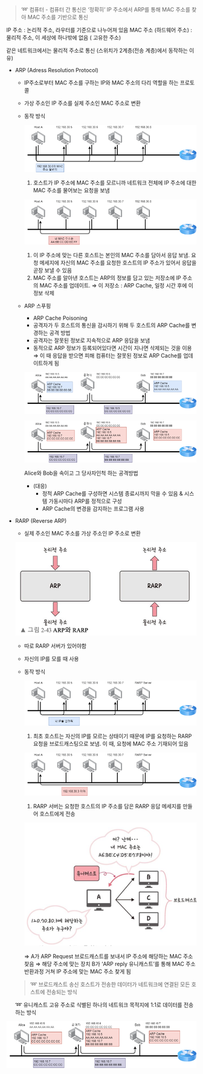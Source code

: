 > ➿ 컴퓨터 - 컴퓨터 간 통신은 ‘정확히’ IP 주소에서 ARP를 통해 MAC 주소를 찾아 MAC 주소를 기반으로 통신

IP 주소 : 논리적 주소, 라우터를 기준으로 나누어져 있음
MAC 주소 (하드웨어 주소) : 물리적 주소, 이 세상에 하나밖에 없음 ( 고유한 주소)

같은 네트워크에서는 물리적 주소로 통신 (스위치가 2계층(전송 계층)에서 동작하는 이유)
> 
- ARP (Adress Resolution Protocol)
    - IP주소로부터 MAC 주소를 구하는 IP와 MAC 주소의 다리 역할을 하는 프로토콜
    - 가상 주소인 IP 주소를 실제 주소인 MAC 주소로 변환
    - 동작 방식
        
        ![arp동작방식-1](./image/arp동작방식-1.png)
        
        1. 호스트가 IP 주소에 MAC 주소를 모르니까 네트워크 전체에 IP 주소에 대한 MAC 주소를 물어보는 요청을 보냄
        
        ![arp동작방식-2](./image/arp동작방식-2.png)
        
        1. 이 IP 주소에 맞는 다른 호스트는 본인의 MAC 주소를 담아서 응답 보냄. 요청 메세지에 자신의 MAC 주소를 요청한 호스트의 IP 주소가 있어서 응답을 곧장 보낼 수 있음
        2. MAC 주소를 알아낸 호스트는 ARP의 정보를 담고 있는 저장소에 IP 주소의 MAC 주소를 업데이트.
        ⇒ 이 저장소 : ARP Cache, 일정 시간 후에 이 정보 삭제
    - ARP 스푸핑
        - ARP Cache Poisoning
        - 공격자가 두 호스트의 통신을 감시하기 위해 두 호스트의 ARP Cache를 변경하는 공격 방법
        - 공격자는 잘못된 정보로 지속적으로 ARP 응답을 보냄
        - 동적으로 ARP 정보가 등록되어있다면 시간이 지나면 삭제되는 것을 이용
        ⇒ 이 때 응답을 받으면 피해 컴퓨터는 잘못된 정보로 ARP Cache를 업데이트하게 됨
        
        ![arp스푸핑](./image/arp스푸핑.png)
        
        ![arp스푸핑2](./image/arp스푸핑2.png)
        
        Alice와 Bob을 속이고 그 당사자인척 하는 공격방법
        
        - (대응)
            - 정적 ARP Cache를 구성하면 시스템 종료시까지 막을 수 있음 & 시스템 가동시마다 ARP를 정적으로 구성
            - ARP Cache의 변경을 감지하는 프로그램 사용
- RARP (Reverse ARP)
    - 실제 주소인 MAC 주소를 가상 주소인 IP 주소로 변환
    
    ![rarp](./image/rarp.png)
    
    - 따로 RARP 서버가 있어야함
    - 자신의 IP를 모를 때 사용
    - 동작 방식
        
        ![rarp동작방식-1](./image/rarp동작방식-1.png)
        
        1. 최초 호스트는 자신의 IP를 모르는 상태이기 때문에 IP를 요청하는 RARP 요청을 브로드캐스팅으로 보냄. 이 때, 요청에 MAC 주소 기재되어 있음
        
        ![rarp동작방식-2](./image/rarp동작방식-2.png)
        
        1. RARP 서버는 요청한 호스트의 IP 주소를 담은 RARP 응답 메세지를 만들어 호스트에게 전송
        
        ![rarp동작방식-3](./image/rarp동작방식-3.png)
        
        ⇒ A가 ARP Request 브로드캐스트를 보내서 IP 주소에 해당하는 MAC 주소 찾음
        ⇒ 해당 주소에 맞는 장치 B가 ‘ARP reply 유니캐스트’를 통해 MAC 주소 반환과정 거쳐 IP 주소에 맞는 MAC 주소 찾게 됨
        
    
    > ➿ 브로드캐스트
    송신 호스트가 전송한 데이터가 네트워크에 연결된 모든 호스트에 전송되는 방식
    
    ➿ 유니캐스트
    고유 주소로 식별된 하나의 네트워크 목적지에 1:1로 데이터를 전송하는 방식
    > 

![유니캐스트](./image/유니캐스트.png)